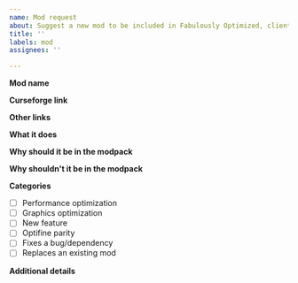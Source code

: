```yaml
---
name: Mod request
about: Suggest a new mod to be included in Fabulously Optimized, client-only mods are preferred
title: ''
labels: mod
assignees: ''

---
```


<!--- 
    Before you request a mod, please search if it has already been requested: https://github.com/Madis0/fabulously-optimized/issues
    
    In most cases I only accept mods that work strictly client-side (meaning on every world and server). 
    If you want to suggest a mod that only works in singleplayer and/or needs server support, 
    please elaborate more on why this would benefit everyone and would still keep the gameplay "vanilla-like".

    Don't forget to include any downsides of your suggestion, you know there are some for every mod.
 -->

**Mod name**

**Curseforge link**
<!--- If it exists, please include it. If it doesn't, you can still suggest it but be aware that it may take more time to include. -->

**Other links**
<!--- E.g. Github or Modrinth. Optional. -->

**What it does**
<!--- A short description of what the mod does. -->

**Why should it be in the modpack**
<!--- How can the mod benefit everyone while keeping the experience "vanilla-like"? -->

**Why shouldn't it be in the modpack**
<!--- Examples: it's not on Curseforge, it is still in beta, depends on something, has confusing settings, etc. -->

**Categories**
<!--- Select any that match: -->
- [ ] Performance optimization
- [ ] Graphics optimization
- [ ] New feature
- [ ] Optifine parity
- [ ] Fixes a bug/dependency
- [ ] Replaces an existing mod

**Additional details**
<!--- Anything else you want to add? Optional.-->
